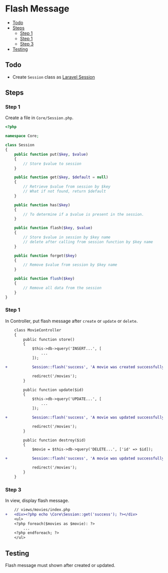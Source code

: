 # Flash Message <!-- omit from toc -->

- [Todo](#todo)
- [Steps](#steps)
  - [Step 1](#step-1)
  - [Step 1](#step-1-1)
  - [Step 3](#step-3)
- [Testing](#testing)

## Todo

- Create `Session` class as [Laravel Session](https://laravel.com/docs/5.3/session#using-the-session)

## Steps

### Step 1

Create a file in `Core/Session.php`. 

```php
<?php

namespace Core;

class Session
{
    public function put($key, $value)
    {
        // Store $value to session
    }

    public function get($key, $default = null)
    {
        // Retrieve $value from session by $key
        // What if not found, return $default
    }

    public function has($key)
    {
        // To determine if a $value is present in the session.
    }

    public function flash($key, $value)
    {
        // Store $value in session by $key name
        // delete after calling from session function by $key name
    }

    public function forget($key)
    {
        // Remove $value from session by $key name
    }

    public function flush($key)
    {
        // Remove all data from the session
    }
}
```

### Step 1

In Controller, put flash message after `create` or `update` or `delete`.

```diff
    class MovieController
    {
        public function store()
        {
            $this->db->query('INSERT...', [
                ...
            ]);

+           Session::flash('success', 'A movie was created successfully.');

            redirect('/movies');
        }

        public function update($id)
        {
            $this->db->query('UPDATE...', [
                ...
            ]);

+           Session::flash('success', 'A movie was updated successfully.');

            redirect('/movies');
        }

        public function destroy($id)
        {
            $movie = $this->db->query('DELETE...', ['id' => $id]);

+           Session::flash('success', 'A movie was updated successfully.');

            redirect('/movies');
        }
    }
```

### Step 3

In view, display flash message.

```diff
    // views/movies/index.php
+   <div><?php echo \Core\Session::get('success'); ?></div>
    <ul>
    <?php foreach($movies as $movie): ?>
        ...
    <?php endforeach; ?>
    </ul>
```

## Testing

Flash message must shown after created or updated.